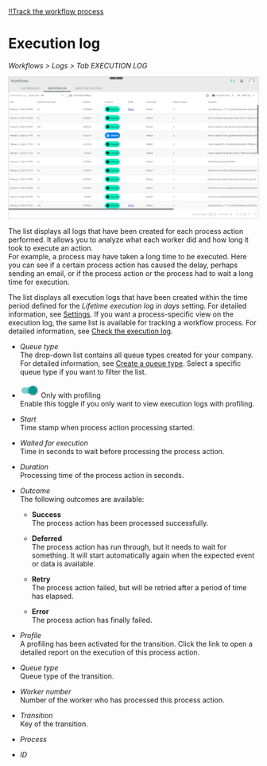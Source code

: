 [!!Track the workflow process](../Operation/02_TrackWorkflowProcess.md)


# Execution log

*Workflows > Logs > Tab EXECUTION LOG*

![Execution log](../../Assets/Screenshots/ActindoWorkFlow/Logs/ExecutionLog.png "[Execution log]")

The list displays all logs that have been created for each process action performed. It allows you to analyze what each worker did and how long it took to execute an action.   
For example, a process may have taken a long time to be executed. Here you can see if a certain process action has caused the delay, perhaps sending an email, or if the process action or the process had to wait a long time for execution.

The list displays all execution logs that have been created within the time period defined for the *Lifetime execution log in days* setting. For detailed information, see [Settings](../UserInterface/07a_Settings.md#lifetime-execution-log-in-days).
If you want a process-specific view on the execution log, the same list is available for tracking a workflow process. For detailed information, see [Check the execution log](../Operation/02_TrackWorkflowProcess.md#check-the-execution-log).



- *Queue type*   
   The drop-down list contains all queue types created for your company. For detailed information, see [Create a queue type](../Integration/01_ConfigureQueueTypes.md#create-a-queue-type). Select a specific queue type if you want to filter the list.

- ![Only with profiling](../../Assets/Icons/Toggle.png "[Only with profiling]") Only with profiling   
    Enable this toggle if you only want to view execution logs with profiling. 

- *Start*   
   Time stamp when process action processing started.

- *Waited for execution*   
   Time in seconds to wait before processing the process action.

- *Duration*    
   Processing time of the process action in seconds.

- *Outcome*    
   The following outcomes are available:

   - **Success**   
    The process action has been processed successfully.   

   - **Deferred**   
    The process action has run through, but it needs to wait for something. It will start automatically again when the expected event or data is available.  

   - **Retry**    
    The process action failed, but will be retried after a period of time has elapsed. 

   - **Error**   
    The process action has finally failed.


- *Profile*   
    A profiling has been activated for the transition. Click the link to open a detailed report on the execution of this process action. 

- *Queue type*   
   Queue type of the transition.

- *Worker number*   
   Number of the worker who has processed this process action.
 

- *Transition*   
   Key of the transition.

- *Process*    
<!--- Hallo Julian, Spalte ist leer, was sollte hier angezeigtwerden? -->   
   

- *ID*   
<!--- Hallo Julian, was ist das für eine ID? Stimmt nicht mit Process ID überein-->
   
 